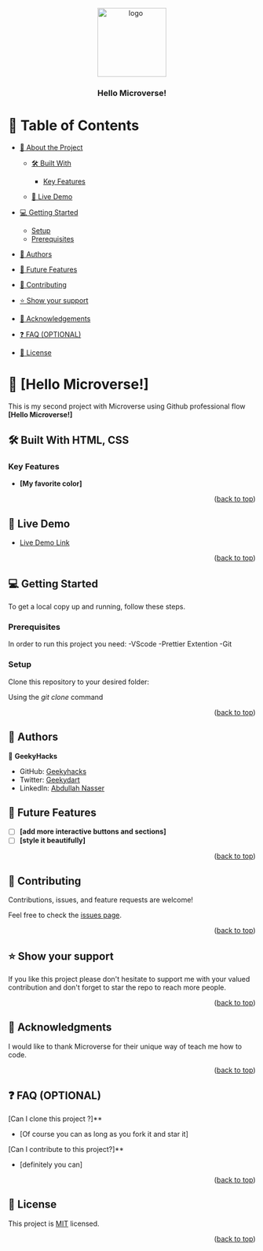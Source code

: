 <a name="readme-top"></a>

<div align="center">
  <img src="murple_logo.png" alt="logo" width="140"  height="auto" />
  <br/>

  <h3><b> Hello Microverse!</b></h3>

</div>

# 📗 Table of Contents

- [📖 About the Project](#about-project)

  - [🛠 Built With](#built-with)

    - [Key Features](#key-features)

  - [🚀 Live Demo](#live-demo)

- [💻 Getting Started](#getting-started)
  - [Setup](#setup)
  - [Prerequisites](#prerequisites)
- [👥 Authors](#authors)
- [🔭 Future Features](#future-features)
- [🤝 Contributing](#contributing)
- [⭐️ Show your support](#support)
- [🙏 Acknowledgements](#acknowledgements)
- [❓ FAQ (OPTIONAL)](#faq)
- [📝 License](#license)

# 📖 [Hello Microverse!] <a name="about-project"></a>

This is my second project with Microverse using Github professional flow
**[Hello Microverse!]**

## 🛠 Built With <a name="built-with">HTML, CSS</a>

### Key Features <a name="key-features"></a>

- **[My favorite color]**

<p align="right">(<a href="#readme-top">back to top</a>)</p>

## 🚀 Live Demo <a name="live-demo"></a>

- [Live Demo Link](https://geekyhacks.github.io/Hello-Microverse/)

<p align="right">(<a href="#readme-top">back to top</a>)</p>

## 💻 Getting Started <a name="getting-started"></a>

To get a local copy up and running, follow these steps.

### Prerequisites

In order to run this project you need:
-VScode
-Prettier Extention
-Git

### Setup

Clone this repository to your desired folder:

Using the <em>git clone</em> command

<p align="right">(<a href="#readme-top">back to top</a>)</p>

## 👥 Authors <a name="authors"></a>

👤 **GeekyHacks**

- GitHub: [Geekyhacks](https://github.com/GeekyHacks)
- Twitter: [Geekydart](https://twitter.com/GeekyDart)
- LinkedIn: [Abdullah Nasser](https://www.linkedin.com/in/abdullah-nasser-711625268/)

## 🔭 Future Features <a name="future-features"></a>

- [ ] **[add more interactive buttons and sections]**
- [ ] **[style it beautifully]**

<p align="right">(<a href="#readme-top">back to top</a>)</p>

## 🤝 Contributing <a name="contributing"></a>

Contributions, issues, and feature requests are welcome!

Feel free to check the [issues page](../../issues/).

<p align="right">(<a href="#readme-top">back to top</a>)</p>

## ⭐️ Show your support <a name="support"></a>

If you like this project please don't hesitate to support me with your valued contribution and don't forget to star the repo to reach more
people.

<p align="right">(<a href="#readme-top">back to top</a>)</p>

## 🙏 Acknowledgments <a name="acknowledgements"></a>

I would like to thank Microverse for their unique way of teach me how to code.

<p align="right">(<a href="#readme-top">back to top</a>)</p>

## ❓ FAQ (OPTIONAL) <a name="faq"></a>

[Can I clone this project ?]\*\*

- [Of course you can as long as you fork it and star it]

[Can I contribute to this project?]\*\*

- [definitely you can]

<p align="right">(<a href="#readme-top">back to top</a>)</p>

## 📝 License <a name="license"></a>

This project is [MIT](https://github.com/GeekyHacks/Personal-Portfolio-Microverse/blob/c94c940b573e85b888d2d3da699284214552018b/MIT.md) licensed.

<p align="right">(<a href="#readme-top">back to top</a>)</p>

